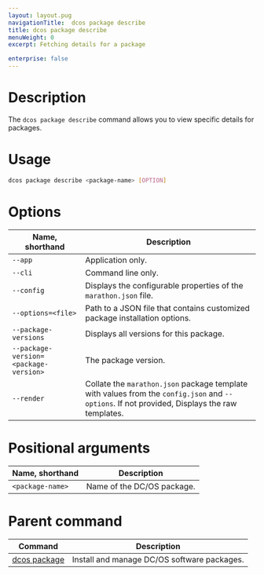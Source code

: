 ```yaml
---
layout: layout.pug
navigationTitle:  dcos package describe
title: dcos package describe
menuWeight: 0
excerpt: Fetching details for a package

enterprise: false
---
```



# Description
The `dcos package describe` command allows you to view specific details for packages.

# Usage

```bash
dcos package describe <package-name> [OPTION]
```

# Options

| Name, shorthand |  Description |
|---------|-------------|
| `--app`   |   Application only. |
| `--cli`   |   Command line only. |
| `--config`   |  Displays the configurable properties of the `marathon.json` file. |
| `--options=<file>`   |  Path to a JSON file that contains customized package installation options. |
| `--package-versions`   |  Displays all versions for this package. |
| `--package-version=<package-version>`   |  The package version. |
| `--render`   |   Collate the `marathon.json` package template with values from the `config.json` and `--options`. If not provided, Displays the raw templates. |

# Positional arguments

| Name, shorthand |  Description |
|---------|-------------|
| `<package-name>`   |   Name of the DC/OS package. |

# Parent command

| Command | Description |
|---------|-------------|
| [dcos package](/dcos/1.11/cli/command-reference/dcos-package/)   | Install and manage DC/OS software packages. |
